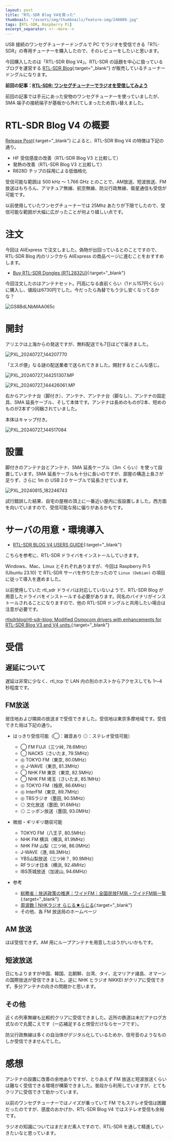 ```yaml
---
layout: post
title: "RTL-SDR Blog V4を買った"
thumbnail: "/assets/img/thumbnails/feature-img/240809.jpg"
tags: [RTL-SDR, Raspberry Pi]
excerpt_separator: <!--more-->
---
```


USB 接続のワンセグチューナードングルで PC でラジオを受信できる「RTL-SDR」の専用チューナーを購入したので、そのレビューをしたいと思います。

今回購入したのは「RTL-SDR Blog V4」。RTL-SDR の話題を中心に扱っているブログを運営する [RTL-SDR Blog](https://www.rtl-sdr.com){:target="_blank"} が販売しているチューナードングルになります。

**前回の記事：[RTL-SDR: ワンセグチューナーでラジオを受信してみよう](https://blog.yotiosoft.com/2024/04/10/rtl-sdr.html)**

前回の記事では手元にあった安物のワンセグチューナーを使っていましたが、SMA 端子の接続端子が基板から外れてしまったため買い替えました。

<!--more-->

# RTL-SDR Blog V4 の概要

 [Release Post](https://www.rtl-sdr.com/rtl-sdr-blog-v4-dongle-initial-release/){:target="_blank"} によると、RTL-SDR Blog V4 の特徴は下記の通り。

- HF 受信感度の改善（RTL-SDR Blog V3 と比較して）
- 発熱の改善（RTL-SDR Blog V3 と比較して）
- R828D チップの採用による低価格化

受信可能な範囲は 500 kHz ～ 1.766 GHz とのことで、AM放送、短波放送、FM放送はもちろん、アマチュア無線、航空無線、防災行政無線、衛星通信も受信が可能です。

以前使用していたワンセグチューナーでは 25Mhz あたりが下限でしたので、受信可能な範囲が大幅に広がったことが何より嬉しい点です。

# 注文

今回は AliExpress で注文しました。偽物が出回っているとのことですので、RTL-SDR Blog 内のリンクから AliExpress の商品ページに進むことをおすすめします。

- [Buy RTL-SDR Dongles (RTL2832U)](https://www.rtl-sdr.com/buy-rtl-sdr-dvb-t-dongles/){:target="_blank"}

今回注文したのはアンテナセット。円高になる直前くらい（1ドル157円くらい）に購入し、値段は6730円でした。今だったら為替でもう少し安くなってるかな？

![GS8BdLNbMAA065c](../../../assets/img/post/2024-08-09-rtl-sdr/GS8BdLNbMAA065c.webp)

# 開封

アリエクは上海からの発送ですが、無料配送でも7日ほどで届きました。

![PXL_20240727_144207770](../../../assets/img/post/2024-08-09-rtl-sdr/PXL_20240727_144207770.webp)

「エスポ便」なる謎の配送業者で送られてきました。開封するとこんな感じ。

![PXL_20240727_144251307.MP](../../../assets/img/post/2024-08-09-rtl-sdr/PXL_20240727_144251307.MP.webp)

![PXL_20240727_144426061.MP](../../../assets/img/post/2024-08-09-rtl-sdr/PXL_20240727_144426061.MP.webp)

右からアンテナ台（脚付き）、アンテナ、アンテナ台（脚なし）、アンテナの固定具、SMA 延長ケーブル、そして本体です。アンテナは長めのものが2本、短めのものが2本ずつ同梱されていました。

本体はキャップ付き。

![PXL_20240727_144517084](../../../assets/img/post/2024-08-09-rtl-sdr/PXL_20240727_144517084.webp)

# 設置

脚付きのアンテナ台とアンテナ、SMA 延長ケーブル（3m くらい）を使って設置しています。SMA 延長ケーブルも十分に長いのですが、部屋の構造上長さが足りず、さらに 1m の USB 2.0 ケーブルで延長させています。

![PXL_20240815_182246743](../../../assets/img/post/2024-08-09-rtl-sdr/PXL_20240815_182246743.webp)

試行錯誤した結果、自宅の屋根の頂上に一番近い屋内に仮設置しました。西方面を向いていますので、受信可能な局に偏りがあるかもです。

# サーバの用意・環境導入

- [RTL-SDR BLOG V4 USERS GUIDE](https://www.rtl-sdr.com/v4/){:target="_blank"}

こちらを参考に、RTL-SDR ドライバをインストールしていきます。

Windows、Mac、Linux とそれぞれありますが、今回は Raspberry Pi 5 (Ubuntu 23.10) で RTL-SDR サーバを作りたかったので ``Linux (Debian)`` の項目に従って導入を進めました。

以前使用していた rtl_sdr ドライバは対応していないようで、RTL-SDR Blog が用意したドライバをインストールする必要があります。同名のバイナリがインストールされることになりますので、他の RTL-SDR ドングルと共用したい場合は注意が必要です。

[rtlsdrblog/rtl-sdr-blog: Modified Osmocom drivers with enhancements for RTL-SDR Blog V3 and V4 units.](https://github.com/rtlsdrblog/rtl-sdr-blog){:target="_blank"}

# 受信

## 遅延について

遅延は非常に少なく、rtl_tcp で LAN 内の別のホストからアクセスしても 1～4 秒程度です。

## FM放送

居住地および隣県の放送まで受信できました。受信地は東京多摩地域です。受信できた局は下記の通り。

- はっきり受信可能（◯：雑音あり ◎：ステレオ受信可能）

  - ◯ FM FUJI（三ツ峠, 78.6MHz）
  - ◯ NACK5（さいたま, 79.5MHz）
  - ◎ TOKYO FM（東京, 80.0MHz）
  - ◎ J-WAVE（東京, 81.3MHz）
  - ◯ NHK FM 東京（東京, 82.5MHz）
  - ◯ NHK FM 埼玉（さいたま, 85.1MHz）
  - ◎ TOKYO FM（檜原, 86.6MHz）
  - ◎ InterFM（東京, 89.7MHz）
  - ◎ TBSラジオ（墨田, 90.5MHz）
  - ◎ 文化放送（墨田, 91.6MHz）
  - ◎ ニッポン放送（墨田, 93.0MHz）

- 微弱・ギリギリ聴収可能

  - TOKYO FM（八王子, 80.5MHz）
  - NHK FM 横浜（横浜, 81.9MHz）
  - NHK FM 山梨（三ツ峠, 86.0MHz）
  - J-WAVE（港, 88.3MHz）
  - YBS山梨放送（三ツ峠？, 90.9MHz）
  - RFラジオ日本（横浜, 92.4MHz）
  - IBS茨城放送（加波山, 94.6MHz）

- 参考

  - [総務省｜放送政策の推進｜ワイドFM｜全国民放FM局・ワイドFM局一覧](https://www.soumu.go.jp/menu_seisaku/ictseisaku/housou_suishin/fm-list.html){:target="_blank"}
  - [周波数 \| NHKラジオ らじる★らじる](https://www.nhk.or.jp/radio/info/frequency.html?ch=fm){:target="_blank"}
  - その他、各 FM 放送局のホームページ

## AM 放送

ほぼ受信できず。AM 用にループアンテナを用意したほうがいいかもです。

## 短波放送

日にもよりますが中国、韓国、北朝鮮、台湾、タイ、北マリアナ諸島、オマーンの国際放送が受信できました。逆に NHK とラジオ NIKKEI がクリアに受信できず。多分アンテナの向きの問題かと思います。

## その他

近くの列車無線も比較的クリアに受信できました。近所の鉄道は未だアナログ方式なので丸聞こえです（一応補足すると傍受だけならセーフです）。

防災行政無線は多くの自治体がデジタル化しているためか、信号音のようなものしか受信できませんでした。

# 感想

アンテナの設置に改善の余地ありですが、とりあえず FM 放送と短波放送くらいは難なく受信できる環境が構築できました。普段から利用していますが、とてもクリアに受信できて助かっています。

以前のワンセグチューナーではノイズが乗っていて FM でもステレオ受信は困難だったのですが、感度のおかげか、RTL-SDR Blog V4 ではステレオ受信も余裕です。

ラジオの知識についてはまだまだ素人ですので、RTL-SDR を通して精進していきたいなと思っています。
